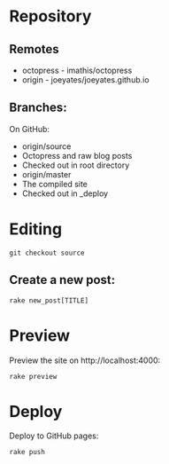 # Repository

## Remotes

* octopress - imathis/octopress
* origin - joeyates/joeyates.github.io

## Branches:

On GitHub:

* origin/source
 * Octopress and raw blog posts
 * Checked out in root directory
* origin/master
 * The compiled site
 * Checked out in _deploy

# Editing

```
git checkout source
```

## Create a new post:

```
rake new_post[TITLE]
```

# Preview

Preview the site on http://localhost:4000:

```
rake preview
```

# Deploy

Deploy to GitHub pages:

```
rake push
```
